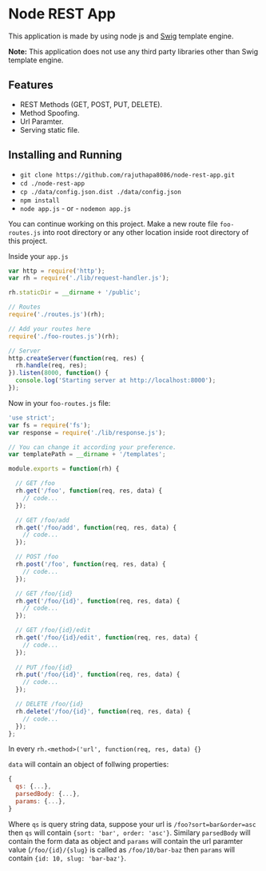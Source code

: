 # Node REST App

This application is made by using node js and [Swig](http://paularmstrong.github.io/swig/) template engine.

**Note:** This application does not use any third party libraries other than Swig template engine.

## Features

 * REST Methods (GET, POST, PUT, DELETE).
 * Method Spoofing.
 * Url Paramter.
 * Serving static file.


## Installing and Running
 * `git clone https://github.com/rajuthapa8086/node-rest-app.git`
 * `cd ./node-rest-app`
 * `cp ./data/config.json.dist ./data/config.json`
 * `npm install`
 * `node app.js` - or - `nodemon app.js`


You can continue working on this project. Make a new route file `foo-routes.js` into root directory or any other location inside root directory of this project.

Inside your `app.js`

```js
var http = require('http');
var rh = require('./lib/request-handler.js');

rh.staticDir = __dirname + '/public';

// Routes
require('./routes.js')(rh);

// Add your routes here
require('./foo-routes.js')(rh);

// Server
http.createServer(function(req, res) {
  rh.handle(req, res);
}).listen(8000, function() {
  console.log('Starting server at http://localhost:8000');
});
```

Now in your `foo-routes.js` file:
```js
'use strict';
var fs = require('fs');
var response = require('./lib/response.js');

// You can change it according your preference.
var templatePath = __dirname + '/templates';

module.exports = function(rh) {

  // GET /foo
  rh.get('/foo', function(req, res, data) {
    // code...
  });

  // GET /foo/add
  rh.get('/foo/add', function(req, res, data) {
    // code...
  });

  // POST /foo
  rh.post('/foo', function(req, res, data) {
    // code...
  });

  // GET /foo/{id}
  rh.get('/foo/{id}', function(req, res, data) {
    // code...
  });

  // GET /foo/{id}/edit
  rh.get('/foo/{id}/edit', function(req, res, data) {
    // code...
  });
  
  // PUT /foo/{id}
  rh.put('/foo/{id}', function(req, res, data) {
    // code...
  });

  // DELETE /foo/{id}
  rh.delete('/foo/{id}', function(req, res, data) {
    // code...
  });
};
```

In every `rh.<method>('url', function(req, res, data) {}`

`data` will contain an object of follwing properties:

```js
{
  qs: {...},
  parsedBody: {...},
  params: {...},  
}
```

Where `qs` is query string data, suppose your url is `/foo?sort=bar&order=asc` then `qs` will contain `{sort: 'bar', order: 'asc'}`. Similary `parsedBody` will contain the form data as object and `params` will contain the url paramter value (`/foo/{id}/{slug}` is called as `/foo/10/bar-baz` then `params` will contain `{id: 10, slug: 'bar-baz'}`.
